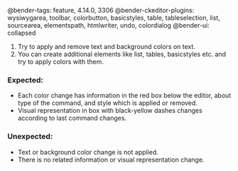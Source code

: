 @bender-tags: feature, 4.14.0, 3306
@bender-ckeditor-plugins: wysiwygarea, toolbar, colorbutton, basicstyles, table, tableselection, list, sourcearea, elementspath, htmlwriter, undo, colordialog
@bender-ui: collapsed

1. Try to apply and remove text and background colors on text.
2. You can create additional elements like list, tables, basicstyles etc. and try to apply colors with them.

### Expected:
* Each color change has information in the red box below the editor, about type of the command, and style which is applied or removed.
* Visual representation in box with black-yellow dashes changes according to last command changes.

### Unexpected:
* Text or background color change is not applied.
* There is no related information or visual representation change.
